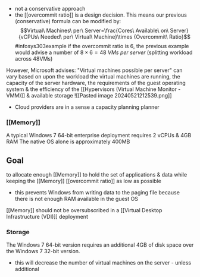 - not a conservative approach
- the [[overcommit ratio]] is a design decision. This means our previous (conservative) formula can be modified by:
$$Virtual\ Machines\ per\ Server=\frac{Cores\ Available\ on\ Server}{vCPUs\ Needed\ per\ Virtual\ Machine}\times {Overcommit\ Ratio}$$
#infosys303example if the overcommit ratio is 6, the previous example would advise a number of $8\times 6=48\ VMs\ per\ server$ (splitting workload across 48VMs)

However, Microsoft advises: "Virtual machines possible per server" can vary based on upon the workload the virtual machines are running, the capacity of the server hardware, the requirements of the guest operating system & the efficiency of the [[Hypervisors (Virtual Machine Monitor - VMM)]] & available storage
![[Pasted image 20240521212539.png]]
- Cloud providers are in a sense a capacity planning planner

### [[Memory]]
A typical Windows 7 64-bit enterprise deployment requires 2 vCPUs & 4GB RAM
The native OS alone is approximately 400MB
## Goal
to allocate enough [[Memory]] to hold the set of applications & data while keeping the [[Memory]] [[overcommit ratio]] as low as possible
- this prevents Windows from writing data to the paging file because there is not enough RAM available in the guest OS

[[Memory]] should not be oversubscribed in a [[Virtual Desktop Infrastructure (VDI)]] deployment
### Storage
The Windows 7 64-bit version requires an additional 4GB of disk space over the Windows 7 32-bit version.
- this will decrease the number of virtual machines on the server - unless additional